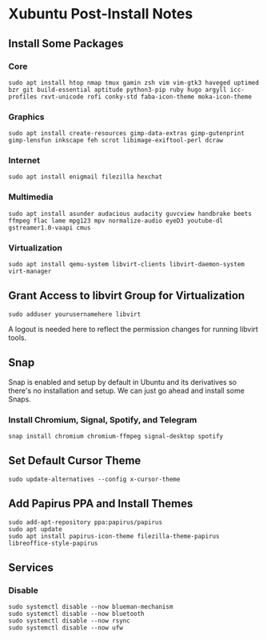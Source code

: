 # Xubuntu Post-Install Notes

## Install Some Packages

### Core

```console
sudo apt install htop nmap tmux gamin zsh vim vim-gtk3 haveged uptimed bzr git build-essential aptitude python3-pip ruby hugo argyll icc-profiles rxvt-unicode rofi conky-std faba-icon-theme moka-icon-theme
```

### Graphics

```console
sudo apt install create-resources gimp-data-extras gimp-gutenprint gimp-lensfun inkscape feh scrot libimage-exiftool-perl dcraw
```

### Internet

```console
sudo apt install enigmail filezilla hexchat
```

### Multimedia

```console
sudo apt install asunder audacious audacity guvcview handbrake beets ffmpeg flac lame mpg123 mpv normalize-audio eyeD3 youtube-dl gstreamer1.0-vaapi cmus
```

### Virtualization

```console
sudo apt install qemu-system libvirt-clients libvirt-daemon-system virt-manager
```

## Grant Access to libvirt Group for Virtualization

```console
sudo adduser yourusernamehere libvirt
```

A logout is needed here to reflect the permission changes for running libvirt
tools.

## Snap

Snap is enabled and setup by default in Ubuntu and its derivatives so there's
no installation and setup. We can just go ahead and install some Snaps.

### Install Chromium, Signal, Spotify, and Telegram

```console
snap install chromium chromium-ffmpeg signal-desktop spotify
```

## Set Default Cursor Theme

```console
sudo update-alternatives --config x-cursor-theme
```

## Add Papirus PPA and Install Themes

```console
sudo add-apt-repository ppa:papirus/papirus
sudo apt update
sudo apt install papirus-icon-theme filezilla-theme-papirus libreoffice-style-papirus
```

## Services

### Disable

```console
sudo systemctl disable --now blueman-mechanism
sudo systemctl disable --now bluetooth
sudo systemctl disable --now rsync
sudo systemctl disable --now ufw
